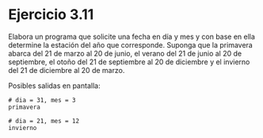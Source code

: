 # Ejercicio 3.11

Elabora un programa que solicite una fecha en día y mes y con base en ella determine la estación del año que corresponde. Suponga que la primavera abarca del 21 de marzo al 20 de junio, el verano del 21 de junio al 20 de septiembre, el otoño del 21 de septiembre al 20 de diciembre y el invierno del 21 de diciembre al 20 de marzo.

Posibles salidas en pantalla:

```
# dia = 31, mes = 3
primavera
```

```
# dia = 21, mes = 12
invierno
```
